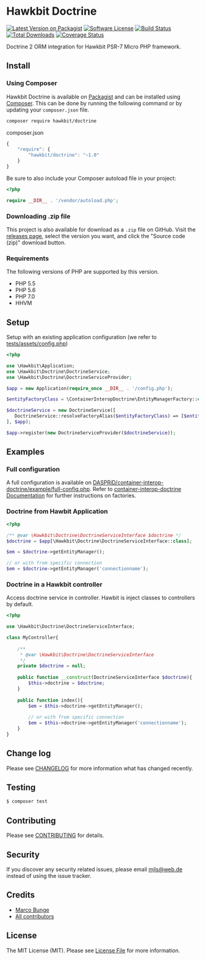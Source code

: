 # Hawkbit Doctrine

[![Latest Version on Packagist][ico-version]][link-packagist]
[![Software License][ico-license]](LICENSE.md)
[![Build Status][ico-travis]][link-travis]
[![Total Downloads][ico-downloads]][link-downloads]
[![Coverage Status][ico-coveralls]][link-coveralls]

Doctrine 2 ORM integration for Hawkbit PSR-7 Micro PHP framework.

## Install

### Using Composer

Hawkbit Doctrine is available on [Packagist][link-packagist] and can be installed using [Composer](https://getcomposer.org/). This can be done by running the following command or by updating your `composer.json` file.

```bash
composer require hawkbit/doctrine
```

composer.json

```javascript
{
    "require": {
        "hawkbit/doctrine": "~1.0"
    }
}
```

Be sure to also include your Composer autoload file in your project:

```php
<?php

require __DIR__ . '/vendor/autoload.php';
```

### Downloading .zip file

This project is also available for download as a `.zip` file on GitHub. Visit the [releases page](https://github.com/hawkbit/doctrine/releases), select the version you want, and click the "Source code (zip)" download button.

### Requirements

The following versions of PHP are supported by this version.

* PHP 5.5
* PHP 5.6
* PHP 7.0
* HHVM

## Setup

Setup with an existing application configuration (we refer to [tests/assets/config.php](tests/assets/config.php))

```php
<?php

use \Hawkbit\Application;
use \Hawkbit\Doctrine\DoctrineService;
use \Hawkbit\Doctrine\DoctrineServiceProvider;

$app = new Application(require_once __DIR__ . '/config.php');

$entityFactoryClass = \ContainerInteropDoctrine\EntityManagerFactory::class;

$doctrineService = new DoctrineService([
   DoctrineService::resolveFactoryAlias($entityFactoryClass) => [$entityFactoryClass]
], $app);

$app->register(new DoctrineServiceProvider($doctrineService));
```

## Examples

### Full configuration

A full configuration is available on [DASPRiD/container-interop-doctrine/example/full-config.php](https://github.com/DASPRiD/container-interop-doctrine/blob/master/example/full-config.php). 
Refer to [container-interop-doctrine Documentation](https://github.com/DASPRiD/container-interop-doctrine) for further instructions on factories.

### Doctrine from Hawbit Application

```php
<?php

/** @var \Hawkbit\Doctrine\DoctrineServiceInterface $doctrine */
$doctrine = $app[\Hawkbit\Doctrine\DoctrineServiceInterface::class];

$em = $doctrine->getEntityManager();

// or with from specific connection
$em = $doctrine->getEntityManager('connectionname');

```

### Doctrine in a Hawkbit controller

Access doctrine service in controller. Hawbit is inject classes to controllers by default.

```php
<?php

use \Hawkbit\Doctrine\DoctrineServiceInterface;

class MyController{
    
    /**
     * @var \Hawkbit\Doctrine\DoctrineServiceInterface 
     */
    private $doctrine = null;
    
    public function __construct(DoctrineServiceInterface $doctrine){
        $this->doctrine = $doctrine;
    }
    
    public function index(){
        $em = $this->doctrine->getEntityManager();
        
        // or with from specific connection
        $em = $this->doctrine->getEntityManager('connectionname');
    }
}
```

## Change log

Please see [CHANGELOG](CHANGELOG.md) for more information what has changed recently.

## Testing

``` bash
$ composer test
```

## Contributing

Please see [CONTRIBUTING](CONTRIBUTING.md) for details.

## Security

If you discover any security related issues, please email <mjls@web.de> instead of using the issue tracker.

## Credits

- [Marco Bunge](https://github.com/mbunge)
- [All contributors](https://github.com/hawkbit/hawkbit-doctrine/graphs/contributors)

## License

The MIT License (MIT). Please see [License File](LICENSE.md) for more information.

[ico-version]: https://img.shields.io/packagist/v/hawkbit/doctrine.svg?style=flat-square
[ico-license]: https://img.shields.io/badge/license-MIT-brightgreen.svg?style=flat-square
[ico-travis]: https://img.shields.io/travis/HawkBitPhp/hawkbit-doctrine/master.svg?style=flat-square
[ico-downloads]: https://img.shields.io/packagist/dt/hawkbit/doctrine.svg?style=flat-square
[ico-coveralls]: https://img.shields.io/coveralls/HawkBitPhp/hawkbit-doctrine/master.svg?style=flat-square

[link-packagist]: https://packagist.org/packages/hawkbit/hawkbit-doctrine
[link-travis]: https://travis-ci.org/HawkBitPhp/hawkbit-doctrine
[link-downloads]: https://packagist.org/packages/hawkbit/hawkbit-doctrine
[link-author]: https://github.com/mbunge
[link-contributors]: ../../contributors
[link-coveralls]: https://coveralls.io/github/HawkBitPhp/hawkbit-doctrine
